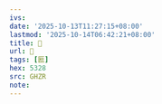 ```yaml
---
ivs:
date: '2025-10-13T11:27:15+08:00'
lastmod: '2025-10-14T06:42:21+08:00'
title: 󰖣
url: 󰖣
tags: [匨]
hex: 5328
src: GHZR
note:
---
```

